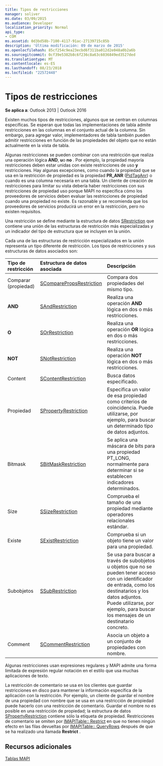 ```yaml
---
title: Tipos de restricciones
manager: soliver
ms.date: 03/09/2015
ms.audience: Developer
localization_priority: Normal
api_type:
- COM
ms.assetid: 0d3bd58b-7100-4117-91ac-27139715c85b
description: 'Última modificación: 09 de marzo de 2015'
ms.openlocfilehash: 85cf254c9ea23ecbd6f311ba012d2e048a0b2a6b
ms.sourcegitcommit: 0cf39e5382b8c6f236c8a63c6036849ed3527ded
ms.translationtype: MT
ms.contentlocale: es-ES
ms.lasthandoff: 08/23/2018
ms.locfileid: "22572448"
---
```

# <a name="types-of-restrictions"></a>Tipos de restricciones

  
  
**Se aplica a**: Outlook 2013 | Outlook 2016 
  
Existen muchos tipos de restricciones, algunos que se centran en columnas específicas. Se esperan que todas las implementaciones de tabla admite restricciones en las columnas en el conjunto actual de la columna. Sin embargo, para agregar valor, implementadores de tabla también pueden admitir restricciones en función de las propiedades del objeto que no están actualmente en la vista de tabla.
  
Algunas restricciones se pueden combinar con una restricción que realiza una operación lógica **AND**, **u**o **no** . Por ejemplo, la propiedad mayoría restricciones deben estar unidas con existe restricciones de uso **y** restricciones. Hay algunas excepciones, como cuando la propiedad que se usa en la restricción de propiedad es la propiedad **PR_ANR** ([PidTagAnr](pidtaganr-canonical-property.md)) o cuando es una columna necesaria en una tabla. Un cliente de creación de restricciones para limitar su vista debería haber restricciones con sus restricciones de propiedad uso porque MAPI no especifica cómo los proveedores de servicios deben evaluar las restricciones de propiedad cuando una propiedad no existe. Es razonable y se recomienda que los proveedores de servicios producirá un error en la restricción, pero no existen requisitos. 
  
Una restricción se define mediante la estructura de datos [SRestriction](srestriction.md) que contiene una unión de las estructuras de restricción más especializadas y un indicador del tipo de estructura que se incluyen en la unión. 
  
Cada una de las estructuras de restricción especializados en la unión representa un tipo diferente de restricción. Los tipos de restricciones y sus estructuras de datos asociados son:
  
|**Tipo de restricción**|**Estructura de datos asociada**|**Descripción**|
|:-----|:-----|:-----|
|Comparar (propiedad)  <br/> |[SComparePropsRestriction](scomparepropsrestriction.md) <br/> |Compara dos propiedades del mismo tipo.  <br/> |
|**AND** <br/> |[SAndRestriction](sandrestriction.md) <br/> |Realiza una operación **AND** lógica en dos o más restricciones.  <br/> |
|**O** <br/> |[SOrRestriction](sorrestriction.md) <br/> |Realiza una operación **OR** lógica en dos o más restricciones.  <br/> |
|**NOT** <br/> |[SNotRestriction](snotrestriction.md) <br/> |Realiza una operación **NOT** lógica en dos o más restricciones.  <br/> |
|Content  <br/> |[SContentRestriction](scontentrestriction.md) <br/> |Busca datos especificado.  <br/> |
|Propiedad  <br/> |[SPropertyRestriction](spropertyrestriction.md) <br/> |Especifica un valor de esa propiedad como criterios de coincidencia. Puede utilizarse, por ejemplo, para buscar un determinado tipo de datos adjuntos.  <br/> |
|Bitmask  <br/> |[SBitMaskRestriction](sbitmaskrestriction.md) <br/> |Se aplica una máscara de bits para una propiedad PT_LONG, normalmente para determinar si se establecen indicadores determinados.  <br/> |
|Size  <br/> |[SSizeRestriction](ssizerestriction.md) <br/> |Comprueba el tamaño de una propiedad mediante operadores relacionales estándar.  <br/> |
|Existe  <br/> |[SExistRestriction](sexistrestriction.md) <br/> |Comprueba si un objeto tiene un valor para una propiedad.  <br/> |
|Subobjetos  <br/> |[SSubRestriction](ssubrestriction.md) <br/> |Se usa para buscar a través de subobjetos u objetos que no se pueden tener acceso con un identificador de entrada, como los destinatarios y los datos adjuntos. Puede utilizarse, por ejemplo, para buscar los mensajes de un destinatario concreto.  <br/> |
|Comment  <br/> |[SCommentRestriction](scommentrestriction.md) <br/> |Asocia un objeto a un conjunto de propiedades con nombre.  <br/> |
   
Algunas restricciones usan expresiones regulares y MAPI admite una forma limitada de expresión regular notación en el estilo que usa muchas aplicaciones de texto.
  
La restricción de comentario se usa en los clientes que guardar restricciones en disco para mantener la información específica de la aplicación con la restricción. Por ejemplo, un cliente de guardar el nombre de una propiedad con nombre que se usa en una restricción de propiedad puede hacerlo con una restricción de comentario. Guardar el nombre no es posible en una restricción de propiedad; la estructura de datos [SPropertyRestriction](spropertyrestriction.md) contiene sólo la etiqueta de propiedad. Restricciones de comentario se omiten por [IMAPITable:: Restrict](imapitable-restrict.md) en que no tienen ningún efecto en las filas devueltas por [IMAPITable:: QueryRows](imapitable-queryrows.md) después de que se ha realizado una llamada **Restrict** . 
  
## <a name="see-also"></a>Recursos adicionales



[Tablas MAPI](mapi-tables.md)

